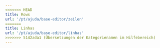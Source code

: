 ```yaml
---
<<<<<<< HEAD
title: Rows
url: '/pt/ajuda/base-editor/zeilen'
=======
title: Linhas
url: '/pt/ajuda/base-editor/linhas'
>>>>>>> 5142ada1 (Übersetzungen der Kategorienamen im Hilfebereich)
---
```

